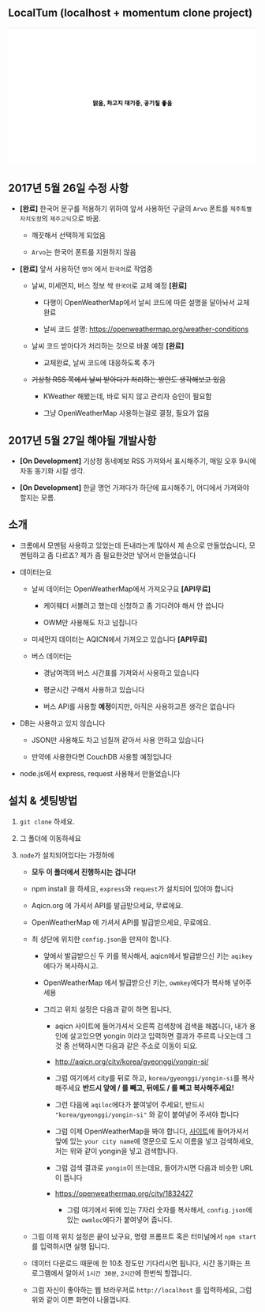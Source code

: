 ## LocalTum (localhost + momentum clone project)

![](photo1.PNG)

## 2017년 5월 26일 수정 사항

- **[완료]** 한국어 문구를 적용하기 위하여 앞서 사용하던 구글의 `Arvo` 폰트를 `제주특별자치도청`의 `제주고딕`으로 바꿈.

    - 깨끗해서 선택하게 되었음

    - `Arvo`는 한국어 폰트를 지원하지 않음

- **[완료]** 앞서 사용하던 `영어` 에서 `한국어`로 작업중

    - 날씨, 미세먼지, 버스 정보 싹 `한국어`로 교체 예정 **[완료]**

        - 다행이 OpenWeatherMap에서 날씨 코드에 따른 설명을 달아놔서 교체 완료

        - 날씨 코드 설명: https://openweathermap.org/weather-conditions

    - 날씨 코드 받아다가 처리하는 것으로 바꿀 예정 **[완료]**

        - 교체완료, 날씨 코드에 대응하도록 추가

    - ~~기상청 RSS 쪽에서 날씨 받아다가 처리하는 방안도 생각해보고 있음~~

        - KWeather 해봤는데, 바로 되지 않고 관리자 승인이 필요함

        - 그냥 OpenWeatherMap 사용하는걸로 결정, 필요가 없음

## 2017년 5월 27일 해야될 개발사항

- **[On Development]** 기상청 동네예보 RSS 가져와서 표시해주기, 매일 오후 9시에 자동 동기화 시킬 생각.

- **[On Development]** 한글 명언 가져다가 하단에 표시해주기, 어디에서 가져와야 할지는 모름. 

## 소개

- 크롬에서 모멘텀 사용하고 있었는데 돈내라는게 많아서 제 손으로 만들었습니다, 모멘텀하고 좀 다르죠? 제가 좀 필요한것만 넣어서 만들었습니다

- 데이터는요

    - 날씨 데이터는 OpenWeatherMap에서 가져오구요 **[API무료]**

        - 케이웨더 서볼려고 했는데 신청하고 좀 기다려야 해서 안 씁니다

        - OWM만 사용해도 차고 넘칩니다

    - 미세먼지 데이터는 AQICN에서 가져오고 있습니다 **[API무료]**

    - 버스 데이터는

        - 경남여객의 버스 시간표를 가져와서 사용하고 있습니다

        - 평균시간 구해서 사용하고 있습니다

        - 버스 API를 사용할 **예정**이지만, 아직은 사용하고픈 생각은 없습니다

- DB는 사용하고 있지 않습니다 

    - JSON만 사용해도 차고 넘칠꺼 같아서 사용 안하고 있습니다

    - 만약에 사용한다면 CouchDB 사용할 예정입니다

- node.js에서 express, request 사용해서 만들었습니다

## 설치 & 셋팅방법

1. `git clone` 하세요.

2. 그 폴더에 이동하세요

3. `node`가 설치되어있다는 가정하에

    - **모두 이 폴더에서 진행하시는 겁니다!**

    - npm install 을 하세요, `express`와 `request`가 설치되어 있어야 합니다

    - Aqicn.org 에 가셔서 API를 발급받으세요, 무료에요.

    - OpenWeatherMap 에 가셔서 API를 발급받으세요, 무료에요.

    - 최 상단에 위치한 `config.json`을 만져야 합니다.

        - 앞에서 발급받으신 두 키를 복사해서, aqicn에서 발급받으신 키는 `aqikey`에다가 복사하시고.

        - OpenWeatherMap 에서 발급받으신 키는, `owmkey`에다가 복사해 넣어주세용

        - 그리고 위치 설정은 다음과 같이 하면 됩니다, 

            - aqicn 사이트에 들어가셔서 오른쪽 검색창에 검색을 해봅니다, 내가 용인에 살고있으면 yongin 이라고 입력하면 결과가 주르륵 나오는데 그것 중 선택하시면 다음과 같은 주소로 이동이 되요.

            - http://aqicn.org/city/korea/gyeonggi/yongin-si/ 

            - 그럼 여기에서 city를 뒤로 하고, `korea/gyeonggi/yongin-si`를 복사해주세요 **반드시 앞에 / 를 빼고, 뒤에도 / 를 빼고 복사해주세요!**

            - 그런 다음에 `aqiloc`에다가 붙여넣어 주세요!, 반드시 `"korea/gyeonggi/yongin-si"` 와 같이 붙여넣어 주셔야 합니다

            - 그럼 이제 OpenWeatherMap을 봐야 합니다, [사이트](https://openweathermap.org/)에 들어가셔서 앞에 있는 `your city name`에 영문으로 도시 이름을 넣고 검색하세요, 저는 위와 같이 yongin을 넣고 검색합니다.

            - 그럼 검색 결과로 `yongin`이 뜨는데요, 들어가시면 다음과 비슷한 URL이 뜹니다

            - https://openweathermap.org/city/1832427

                - 그럼 여기에서 뒤에 있는 7자리 숫자를 복사해서, `config.json`에 있는 `owmloc`에다가 붙여넣어 줍니다.

    - 그럼 이제 위치 설정은 끝이 났구요, 명령 프롬프트 혹은 터미널에서 `npm start`를 입력하시면 실행 됩니다.

    - 데이터 다운로드 때문에 한 10초 정도만 기다리시면 됩니다, 시간 동기화는 프로그램에서 알아서 `1시간 30분`, `2시간`에 한번씩 할껍니다.

    - 그럼 자신이 좋아하는 웹 브라우저로 `http://localhost` 를 입력하세요, 그럼 위와 같이 이쁜 화면이 나올껍니다.